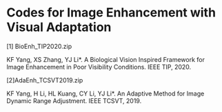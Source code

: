 # Codes for Image Enhancement with Visual Adaptation

[1] BioEnh_TIP2020.zip

KF Yang, XS Zhang, YJ Li*. A Biological Vision Inspired Framework for Image Enhancement in Poor Visibility Conditions. IEEE TIP, 2020.

[2]AdaEnh_TCSVT2019.zip

KF Yang, H Li, HL Kuang, CY Li, YJ Li*. An Adaptive Method for Image Dynamic Range Adjustment. IEEE TCSVT, 2019.
